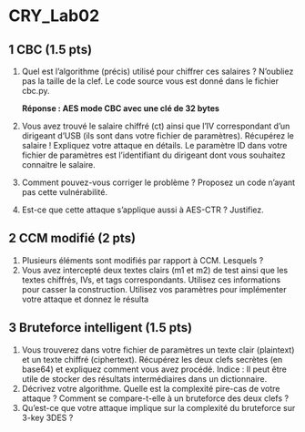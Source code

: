 # CRY_Lab02

## 1 CBC (1.5 pts)
1. Quel est l’algorithme (précis) utilisé pour chiffrer ces salaires ? N’oubliez pas la taille de la clef.
Le code source vous est donné dans le fichier cbc.py. 

    **Réponse : AES mode CBC avec une clé de 32 bytes**
2. Vous avez trouvé le salaire chiffré (ct) ainsi que l’IV correspondant d’un dirigeant d’USB (ils sont
dans votre fichier de paramètres). Récupérez le salaire ! Expliquez votre attaque en détails. Le
paramètre ID dans votre fichier de paramètres est l’identifiant du dirigeant dont vous souhaitez
connaitre le salaire.
3. Comment pouvez-vous corriger le problème ? Proposez un code n’ayant pas cette vulnérabilité.
4. Est-ce que cette attaque s’applique aussi à AES-CTR ? Justifiez.

## 2 CCM modifié (2 pts)
1. Plusieurs éléments sont modifiés par rapport à CCM. Lesquels ?
2. Vous avez intercepté deux textes clairs (m1 et m2) de test ainsi que les textes chiffrés, IVs, et
tags correspondants. Utilisez ces informations pour casser la construction. Utilisez vos paramètres
pour implémenter votre attaque et donnez le résulta

## 3 Bruteforce intelligent (1.5 pts)
1. Vous trouverez dans votre fichier de paramètres un texte clair (plaintext) et un texte chiffré
(ciphertext). Récupérez les deux clefs secrètes (en base64) et expliquez comment vous avez
procédé.
Indice : Il peut être utile de stocker des résultats intermédiaires dans un dictionnaire.
2. Décrivez votre algorithme. Quelle est la complexité pire-cas de votre attaque ? Comment se
compare-t-elle à un bruteforce des deux clefs ?
3. Qu’est-ce que votre attaque implique sur la complexité du bruteforce sur 3-key 3DES ?

